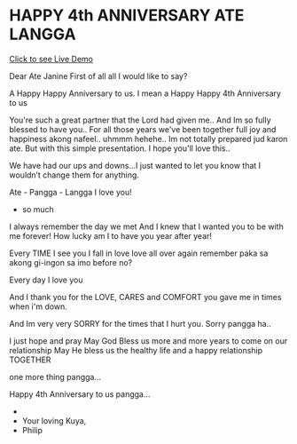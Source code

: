 HAPPY 4th ANNIVERSARY ATE LANGGA
============

[Click to see Live Demo](http://jbagaresgaray.github.io/Anniversary)

Dear Ate Janine
First of all all I would like to say?

A Happy Happy Anniversary to us. I mean a Happy Happy 4th Anniversary to us

You're such a great partner  that the Lord had given me..
And Im so fully blessed to have you.. For all those years we've been together
full joy and happiness akong nafeel.. uhmmm hehehe.. Im not totally prepared jud karon ate.
But with this simple presentation. I hope you'll love this..

We have had our ups and downs...I just wanted to let you know that I wouldn’t change them for anything.

Ate - Pangga - Langga
I love you!
* so much
        
I always remember the day we met
And I knew that I wanted you to be with me forever!
How lucky am I to have you year after year!
        
Every TIME I see you
I fall in love love all over again
remember paka sa akong gi-ingon sa imo before no?

Every day I love you
        
And I thank you for the LOVE, CARES and COMFORT you gave me in times when i'm down.
 
And Im very very SORRY for the times that I hurt you. Sorry pangga ha..
  
I just hope and pray
May God Bless us more and more years to come on our relationship
May He bless us the healthy life and a happy relationship TOGETHER
        
one more thing pangga...


Happy 4th Anniversary to us pangga...

*
* Your loving Kuya,
* Philip